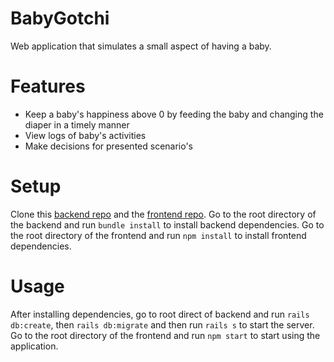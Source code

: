 # BabyGotchi

Web application that simulates a small aspect of having a baby.

# Features
* Keep a baby's happiness above 0 by feeding the baby and changing the diaper in a timely manner
* View logs of baby's activities
* Make decisions for presented scenario's

# Setup
Clone this [backend repo](https://github.com/redmondchan/prepare-baby-backend) and the [frontend repo](https://github.com/redmondchan/prepare-baby-frontend).
Go to the root directory of the backend and run ```bundle install``` to install backend dependencies.
Go to the root directory of the frontend and run ```npm install``` to install frontend dependencies.

# Usage
After installing dependencies, go to root direct of backend and run ```rails db:create```, then ```rails db:migrate``` and then run ```rails s``` to start the server.
Go to the root directory of the frontend and run ```npm start``` to start using the application.
